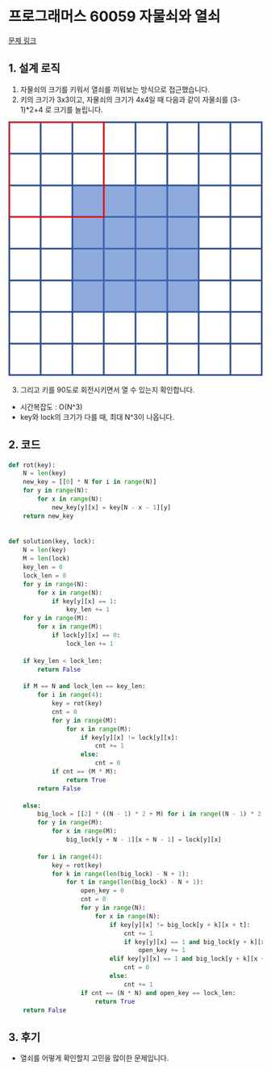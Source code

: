 # 프로그래머스 60059 자물쇠와 열쇠

[문제 링크](https://programmers.co.kr/learn/courses/30/lessons/60059)

## 1. 설계 로직

1. 자물쇠의 크기를 키워서 열쇠를 끼워보는 방식으로 접근했습니다.
2. 키의 크기가 3x3이고, 자물쇠의 크기가 4x4일 때 다음과 같이 자물쇠를 (3-1)*2+4 로 크기를 늘립니다.

![image-20210715124049288](README.assets/image-20210715124049288.png)

3. 그리고 키를 90도로 회전시키면서 열 수 있는지 확인합니다.



- 시간복잡도 : O(N^3) 
- key와 lock의 크기가 다를 때, 최대 N^3이 나옵니다.
  

## 2. 코드

```python
def rot(key):
    N = len(key)
    new_key = [[0] * N for i in range(N)]
    for y in range(N):
        for x in range(N):
            new_key[y][x] = key[N - x - 1][y]
    return new_key


def solution(key, lock):
    N = len(key)
    M = len(lock)
    key_len = 0
    lock_len = 0
    for y in range(N):
        for x in range(N):
            if key[y][x] == 1:
                key_len += 1
    for y in range(M):
        for x in range(M):
            if lock[y][x] == 0:
                lock_len += 1

    if key_len < lock_len:
        return False

    if M == N and lock_len == key_len:
        for i in range(4):
            key = rot(key)
            cnt = 0
            for y in range(M):
                for x in range(M):
                    if key[y][x] != lock[y][x]:
                        cnt += 1
                    else:
                        cnt = 0
            if cnt == (M * M):
                return True
        return False

    else:
        big_lock = [[2] * ((N - 1) * 2 + M) for i in range((N - 1) * 2 + M)]
        for y in range(M):
            for x in range(M):
                big_lock[y + N - 1][x + N - 1] = lock[y][x]

        for i in range(4):
            key = rot(key)
            for k in range(len(big_lock) - N + 1):
                for t in range(len(big_lock) - N + 1):
                    open_key = 0
                    cnt = 0
                    for y in range(N):
                        for x in range(N):
                            if key[y][x] != big_lock[y + k][x + t]:
                                cnt += 1
                                if key[y][x] == 1 and big_lock[y + k][x + t] == 0:
                                    open_key += 1
                            elif key[y][x] == 1 and big_lock[y + k][x + t] == 1:
                                cnt = 0
                            else:
                                cnt += 1
                    if cnt == (N * N) and open_key == lock_len:
                        return True
    return False
```



## 3. 후기

- 열쇠를 어떻게 확인할지 고민을 많이한 문제입니다.

